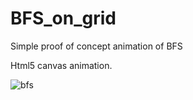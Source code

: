 # BFS_on_grid
Simple proof of concept animation of BFS

Html5 canvas animation.

![bfs](https://user-images.githubusercontent.com/11765482/33699545-e9aa555c-db3b-11e7-8ef9-57c758a0ad7c.PNG)
